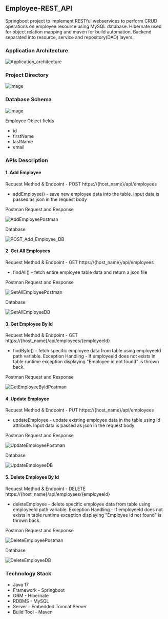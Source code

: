 ## Employee-REST_API
Springboot project to implement RESTful webservices to perform CRUD operations on employee resource using MySQL database. Hibernate used for object relation mapping and maven for build automation. Backend separated into resource, service and repository(DAO) layers.

### Application Architecture

![Application_architecture](https://user-images.githubusercontent.com/44142827/159642614-cda73fd6-9859-484e-91ef-048daca248f5.PNG)

### Project Directory

![image](https://user-images.githubusercontent.com/44142827/178201660-b4890fcf-5e05-4d56-8612-7bff05f80a34.png)


### Database Schema

![image](https://user-images.githubusercontent.com/44142827/159650837-17894a90-4c12-4efa-ba50-8418c942c6d5.png)


Employee Object fields
- id
- firstName
- lastName
- email

### APIs Description

#### 1. Add Employee

Request Method & Endpoint - POST https://{host_name}/api/employees
- addEmployee() - save new employee data into the table. Input data is passed as json in the request body

Postman Request and Response

![AddEmployeePostman](https://user-images.githubusercontent.com/44142827/178208775-931a2605-3165-4c47-884e-318ceac475b5.PNG)

Database 

![POST_Add_Employee_DB](https://user-images.githubusercontent.com/44142827/178208892-7d385344-80d0-4eaa-b741-41c00bc0bc3b.PNG)


#### 2. Get All Employees

Request Method & Endpoint - GET https://{host_name}/api/employees
- findAll() - fetch entire employee table data and return a json file

Postman Request and Response

![GetAllEmployeePostman](https://user-images.githubusercontent.com/44142827/178209087-6cdfc52a-1a96-4f60-be9c-005fc239c1d2.PNG)

Database

![GetAllEmployeeDB](https://user-images.githubusercontent.com/44142827/178209158-6009a984-9283-4669-ba97-ae445d978a02.PNG)



#### 3. Get Employee By Id

Request Method & Endpoint - GET https://{host_name}/api/employees/{employeeId}
- findById() - fetch specific employee data from table using employeeId path variable. 
Exception Handling - If employeeId does not exists in table runtime exception displaying "Employee id not found" is thrown back.

Postman Request and Response

![GetEmployeeByIdPostman](https://user-images.githubusercontent.com/44142827/178209576-3a5fe126-e03f-46fd-b8d6-63fdc4213452.PNG)


#### 4. Update Employee 

Request Method & Endpoint - PUT https://{host_name}/api/employees
- updateEmployee - update existing employee data in the table using id attribute. Input data is passed as json in the request body

Postman Request and Response

![UpdateEmployeePostman](https://user-images.githubusercontent.com/44142827/178209687-503294cb-1341-43c6-aa91-4d84f99c475e.PNG)

Database

![UpdateEmployeeDB](https://user-images.githubusercontent.com/44142827/178209871-54a17438-7ee1-4a76-92a0-ba0443dfae56.PNG)


#### 5. Delete Employee By Id

Request Method & Endpoint - DELETE  https://{host_name}/api/employees/{employeeId}
- deleteEmployee - delete specific employee data from table using employeeId path variable.
Exception Handling - If employeeId does not exists in table runtime exception displaying "Employee id not found" is thrown back.

Postman Request and Response

![DeleteEmployeePostman](https://user-images.githubusercontent.com/44142827/178209800-663e68a0-16af-4e4f-b45c-f3ddda72d3f4.PNG)

Database

![DeleteEmployeeDB](https://user-images.githubusercontent.com/44142827/178209831-f7abec0b-25fc-498e-b8e9-b7fd1f7c8d29.PNG)


### Technology Stack

- Java 17
- Framework - Springboot
- ORM - Hibernate
- RDBMS - MySQL
- Server - Embedded Tomcat Server
- Build Tool - Maven
